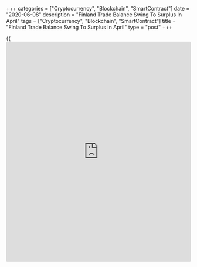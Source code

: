 +++
categories = ["Cryptocurrency", "Blockchain", "SmartContract"]
date = "2020-06-08"
description = "Finland Trade Balance Swing To Surplus In April"
tags = ["Cryptocurrency", "Blockchain", "SmartContract"]
title = "Finland Trade Balance Swing To Surplus In April"
type = "post"
+++

{{<iframe id="large-banner" src="https://www.bounty.group/#slide=11.0" width="100%" height="600" scrolling="no" style="border: 0px solid rgb(216, 221, 230); border-radius: 3px;">}}

Finland's trade balance swung to surplus in April as imports declined
faster than exports, preliminary figures from the Finnish Customs showed
on Monday.

The trade balance registered a surplus of EUR 190 million in April
versus deficit EUR 320 million in the same month last year. In March,
the trade deficit was EUR 335 million.

Exports declined 19.8 percent year-on-year in April and imports fell
27.5 percent.

Exports to the EU countries decreased 21.5 percent and imports from EU
countries fell 27.7 percent. Shipments to countries outside the EU
decreased 17.9 percent and imports from them declined 27.7 percent.

For the January-April period, the trade deficit was EUR 1.2 billion
versus a surplus of EUR 45 million a year ago. Exports declined 14.5
percent and imports decreased 9.3 percent.

For comments and feedback [contact](https://www.playgroundfx.com/contact/): editorial@rtt[news](https://www.letsplayfx.com/blog/forex-news-website/).com

[Economic News][1]

 **What parts of the world are seeing the best (and worst) economic
performances lately? Click[here][2] to check out our [Econ Scorecard][2]
and find out! See up-to-the-moment [ranking](https://www.playgroundfx.com/blog/crypto-exchange-ranking/)s for the best and worst
performers in [GDP][3], [unemployment rate][4], [inflation][5] and much
more.**

   1. www.rtt[news](https://www.letsplayfx.com/blog/forex-news-website/).com/Content/EconomicNews.aspx
   2. www.rtt[news](https://www.letsplayfx.com/blog/forex-news-website/).com/economic-scorecard/world-rank/retail-sales/highest-performance.aspx
   3. www.rtt[news](https://www.letsplayfx.com/blog/forex-news-website/).com/economic-scorecard/world-rank/GDP/highest-performance.aspx
   4. www.rtt[news](https://www.letsplayfx.com/blog/forex-news-website/).com/economic-scorecard/world-rank/unemployment-rate/lowest-performance.aspx
   5. www.rtt[news](https://www.letsplayfx.com/blog/forex-news-website/).com/economic-scorecard/world-rank/CPI/highest-performance.aspx